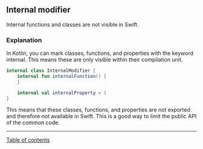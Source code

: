 ## Internal modifier

Internal functions and classes are not visible in Swift.

### Explanation

In Kotlin, you can mark classes, functions, and properties with the keyword internal. This means these
are only visible within their compilation unit.

```kotlin
internal class InternalModifier {
    internal fun internalFunction() {
    }

    internal val internalProperty = 1
}
```

This means that these classes, functions, and properties are not exported and therefore not available
in Swift. This is a good way to limit the public API of the common code. 

---
[Table of contents](/README.md)